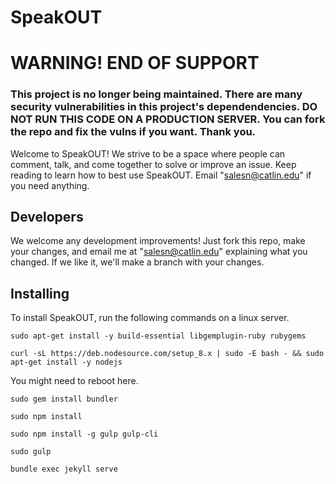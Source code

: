 # SpeakOUT
# WARNING! END OF SUPPORT
### This project is no longer being maintained. There are many security vulnerabilities in this project's dependendencies. DO NOT RUN THIS CODE ON A PRODUCTION SERVER. You can fork the repo and fix the vulns if you want. Thank you.

Welcome to SpeakOUT! We strive to be a space where people can comment, talk, and come together to solve or improve an issue. Keep reading to learn how to best use SpeakOUT. Email "salesn@catlin.edu" if you need anything.

## Developers

We welcome any development improvements! Just fork this repo, make your changes, and email me at "salesn@catlin.edu" explaining what you changed. If we like it, we'll make a branch with your changes.

## Installing

To install SpeakOUT, run the following commands on a linux server.


`sudo apt-get install -y build-essential libgemplugin-ruby rubygems`

`curl -sL https://deb.nodesource.com/setup_8.x | sudo -E bash - && sudo apt-get install -y nodejs`

You might need to reboot here.

`sudo gem install bundler`

`sudo npm install`

`sudo npm install -g gulp gulp-cli`

`sudo gulp`

`bundle exec jekyll serve`

